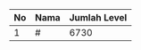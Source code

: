| No | Nama            | Jumlah Level |
|----|-----------------|--------------|
| 1  | #    |    6730        |
